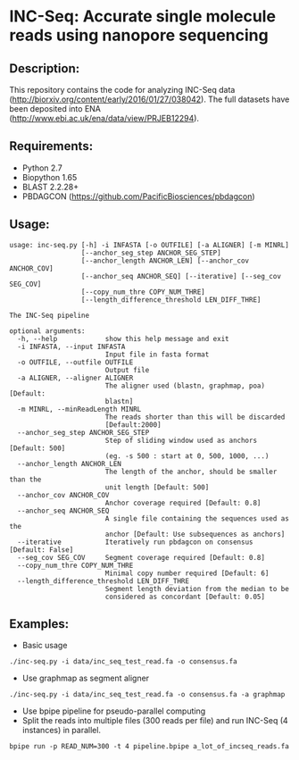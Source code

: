 INC-Seq: Accurate single molecule reads using nanopore sequencing
======
Description:
------
This repository contains the code for analyzing INC-Seq data (http://biorxiv.org/content/early/2016/01/27/038042). The full datasets have been deposited into ENA (http://www.ebi.ac.uk/ena/data/view/PRJEB12294).

Requirements:
--------------
 - Python 2.7
 - Biopython 1.65
 - BLAST 2.2.28+
 - PBDAGCON (https://github.com/PacificBiosciences/pbdagcon)

Usage:
--------------
```
usage: inc-seq.py [-h] -i INFASTA [-o OUTFILE] [-a ALIGNER] [-m MINRL]
                  [--anchor_seg_step ANCHOR_SEG_STEP]
                  [--anchor_length ANCHOR_LEN] [--anchor_cov ANCHOR_COV]
                  [--anchor_seq ANCHOR_SEQ] [--iterative] [--seg_cov SEG_COV]
                  [--copy_num_thre COPY_NUM_THRE]
                  [--length_difference_threshold LEN_DIFF_THRE]

The INC-Seq pipeline

optional arguments:
  -h, --help            show this help message and exit
  -i INFASTA, --input INFASTA
                        Input file in fasta format
  -o OUTFILE, --outfile OUTFILE
                        Output file
  -a ALIGNER, --aligner ALIGNER
                        The aligner used (blastn, graphmap, poa) [Default:
                        blastn]
  -m MINRL, --minReadLength MINRL
                        The reads shorter than this will be discarded
                        [Default:2000]
  --anchor_seg_step ANCHOR_SEG_STEP
                        Step of sliding window used as anchors [Default: 500]
                        (eg. -s 500 : start at 0, 500, 1000, ...)
  --anchor_length ANCHOR_LEN
                        The length of the anchor, should be smaller than the
                        unit length [Default: 500]
  --anchor_cov ANCHOR_COV
                        Anchor coverage required [Default: 0.8]
  --anchor_seq ANCHOR_SEQ
                        A single file containing the sequences used as the
                        anchor [Default: Use subsequences as anchors]
  --iterative           Iteratively run pbdagcon on consensus [Default: False]
  --seg_cov SEG_COV     Segment coverage required [Default: 0.8]
  --copy_num_thre COPY_NUM_THRE
                        Minimal copy number required [Default: 6]
  --length_difference_threshold LEN_DIFF_THRE
                        Segment length deviation from the median to be
                        considered as concordant [Default: 0.05]
```
Examples:
--------------
* Basic usage
```
./inc-seq.py -i data/inc_seq_test_read.fa -o consensus.fa
```
* Use graphmap as segment aligner
```
./inc-seq.py -i data/inc_seq_test_read.fa -o consensus.fa -a graphmap
```
* Use bpipe pipeline for pseudo-parallel computing
 * Split the reads into multiple files (300 reads per file) and run INC-Seq (4 instances) in parallel.
```
bpipe run -p READ_NUM=300 -t 4 pipeline.bpipe a_lot_of_incseq_reads.fa
```
